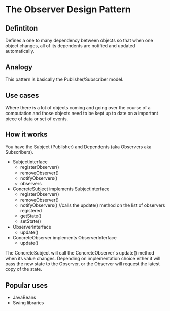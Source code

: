 # The Observer Design Pattern


## Defintiton

Defines a one to many dependency between objects so that when one object changes, all of its dependents are notified and updated automatically.

## Analogy

This pattern is basically the Publisher/Subscriber model. 

## Use cases

Where there is a lot of objects coming and going over the course of a computation and those objects need to be kept up to date on a important piece of data or set of events.


## How it works


You have the Subject (Publisher) and Dependents (aka Observers aka Subscribers).


* SubjectInterface
    * registerObserver()
    * removeObserver()
    * notifyObservers()
    * observers
* ConcreteSubject implements SubjectInterface
    * registerObserver()
    * removeObserver()
    * notifyObservers() //calls the update() method on the list of observers registered
    * getState()
    * setState()
* ObserverInterface
    * update()
* ConcreteObserver implements ObserverInterface
    * update()

The ConcreteSubject will call the ConcreteObserver's update() method when its value changes. Depending on implementation choice either it will pass the new state to the Observer, or the Observer will request the latest copy of the state.



## Popular uses

* JavaBeans
* Swing libraries


